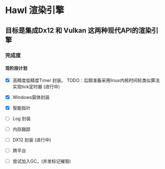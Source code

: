 # Hawl 渲染引擎
目标是集成Dx12 和 Vulkan 这两种现代API的渲染引擎
---
### 完成度
#### 现阶段计划
- [x] 高精度低精度Timer 封装。 TODO：后期准备采用linux内核时间轮类似算法实现tick定时器 (进行中)
- [x] Windows窗体封装
- [x] 智能指针
- [ ] Log 封装
- [ ] 内存跟踪
- [ ] DX12 封装 (进行中)
- [ ] 跨平台
- [ ] 尝试加入GC，(并发标记摧毁)

